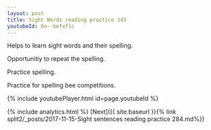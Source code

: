 ```yaml
---
layout: post
title: Sight Words reading practice 143
youtubeId: 6n--befxflc
---
```

 
 
Helps to learn sight words and their spelling.

Opportunitiy to repeat the spelling. 

Practice spelling. 
 
Practice for spelling bee competitions. 
 
{% include youtubePlayer.html id=page.youtubeId %}
 
 
{% include analytics.html %} 
[Next]({{ site.baseurl }}{% link  split2/_posts/2017-11-15-Sight sentences reading practice 284.md%})
 
